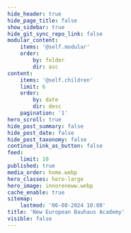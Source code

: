 ```yaml
---
hide_header: true
hide_page_title: false
show_sidebar: true
hide_git_sync_repo_link: false
modular_content:
    items: '@self.modular'
    order:
        by: folder
        dir: asc
content:
    items: '@self.children'
    limit: 6
    order:
        by: date
        dir: desc
    pagination: '1'
hero_scroll: true
hide_post_summary: false
hide_post_date: false
hide_post_taxonomy: false
continue_link_as_button: false
feed:
    limit: 10
published: true
media_order: home.webp
hero_classes: hero-large
hero_image: innoreneww.webp
cache_enable: true
sitemap:
    lastmod: '06-08-2024 10:08'
title: 'New European Bauhaus Academy'
visible: false
---
```


